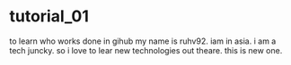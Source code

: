 # tutorial_01
to learn who works done in gihub 
my name is ruhv92. iam in asia. i am a tech juncky. 
so i love to lear new technologies out theare. 
this is new one.
